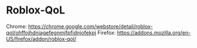 # Roblox-QoL
Chrome: https://chrome.google.com/webstore/detail/roblox-qol/ohffojhdniagefegnmjfpfidnjofekpj
Firefox: https://addons.mozilla.org/en-US/firefox/addon/roblox-qol/
